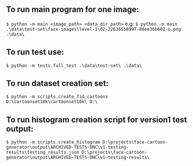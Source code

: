 ## To run main program for one image:
```$ python -m main <image_path> <data_dir_path>```
e.g:
```$ python -m main .\data\test-set\face-images\level-1\02-22636558997-80ee36b602-o.png .\data\```

## To run test use:
```$ python -m tests.full_test .\data\test-set\ .\data\```

## To run dataset creation set:
```$ python -m scripts.create_fid_cartoons D:\cartoonset10k\cartoonset10k\ D:\```

## To run histogram creation script for version1 test output:
```$ python -m scripts.create_histogram D:\projects\face-cartoon-generator\output\ARCHIVED-TESTS-DNC\v1-testing-results\testing_results.json D:\projects\face-cartoon-generator\output\ARCHIVED-TESTS-DNC\v1-testing-results\```
